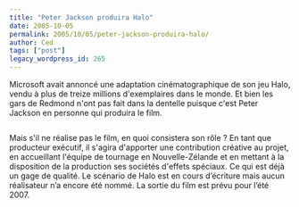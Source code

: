 ```yaml
---
title: "Peter Jackson produira Halo"
date: 2005-10-05
permalink: 2005/10/05/peter-jackson-produira-halo/
author: Ced
tags: ["post"]
legacy_wordpress_id: 265
---
```


Microsoft avait annoncé une adaptation cinématographique de son jeu Halo, vendu à plus de treize millions d'exemplaires dans le monde. Et bien les gars de Redmond n'ont pas fait dans la dentelle puisque c'est Peter Jackson en personne qui produira le film.

<img src="https://64k.be/wp-content/uploads/2006/cinema/halo.jpg" alt="" />

<!-- excerpt -->

Mais s'il ne réalise pas le film, en quoi consistera son rôle&nbsp;? En tant que producteur exécutif, il s'agira d'apporter une contribution créative au projet, en accueillant l'équipe de tournage en Nouvelle-Zélande et en mettant à la disposition de la production ses sociétés d'effets spéciaux. Ce qui est déjà un gage de qualité. Le scénario de Halo est en cours d&#8217;écriture mais aucun réalisateur n&#8217;a encore été nommé. La sortie du film est prévu pour l&#8217;été 2007.
